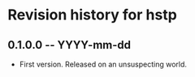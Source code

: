 # Revision history for hstp

## 0.1.0.0 -- YYYY-mm-dd

* First version. Released on an unsuspecting world.
